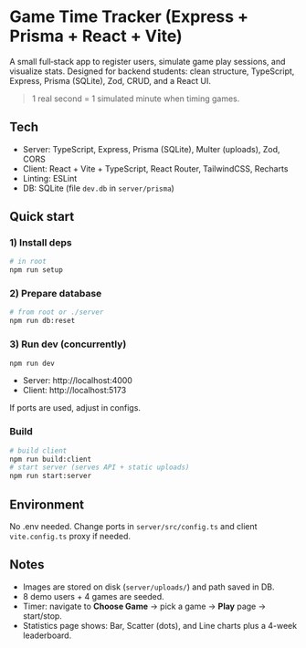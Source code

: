 # Game Time Tracker (Express + Prisma + React + Vite)

A small full‑stack app to register users, simulate game play sessions, and visualize stats.
Designed for backend students: clean structure, TypeScript, Express, Prisma (SQLite), Zod, CRUD, and a React UI.

> 1 real second = 1 simulated minute when timing games.

## Tech
- Server: TypeScript, Express, Prisma (SQLite), Multer (uploads), Zod, CORS
- Client: React + Vite + TypeScript, React Router, TailwindCSS, Recharts
- Linting: ESLint
- DB: SQLite (file `dev.db` in `server/prisma`)

## Quick start

### 1) Install deps
```bash
# in root
npm run setup
```

### 2) Prepare database
```bash
# from root or ./server
npm run db:reset
```

### 3) Run dev (concurrently)
```bash
npm run dev
```

- Server: http://localhost:4000
- Client: http://localhost:5173

If ports are used, adjust in configs.

### Build
```bash
# build client
npm run build:client
# start server (serves API + static uploads)
npm run start:server
```

## Environment
No .env needed. Change ports in `server/src/config.ts` and client `vite.config.ts` proxy if needed.

## Notes
- Images are stored on disk (`server/uploads/`) and path saved in DB.
- 8 demo users + 4 games are seeded.
- Timer: navigate to **Choose Game** → pick a game → **Play** page → start/stop.
- Statistics page shows: Bar, Scatter (dots), and Line charts plus a 4-week leaderboard.
